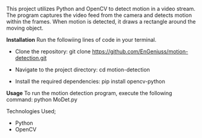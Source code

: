 This project utilizes Python and OpenCV to detect motion in a video stream. 
The program captures the video feed from the camera and detects motion within the frames. When motion is detected, it draws a rectangle around the moving object.

**Installation**
Run the followiing lines of code in your terminal.

* Clone the repository:
git clone https://github.com/EnGeniuss/motion-detection.git

* Navigate to the project directory:
cd motion-detection

* Install the required dependencies:
pip install opencv-python

**Usage**
To run the motion detection program, execute the following command:
python MoDet.py

Technologies Used;
* Python
* OpenCV
